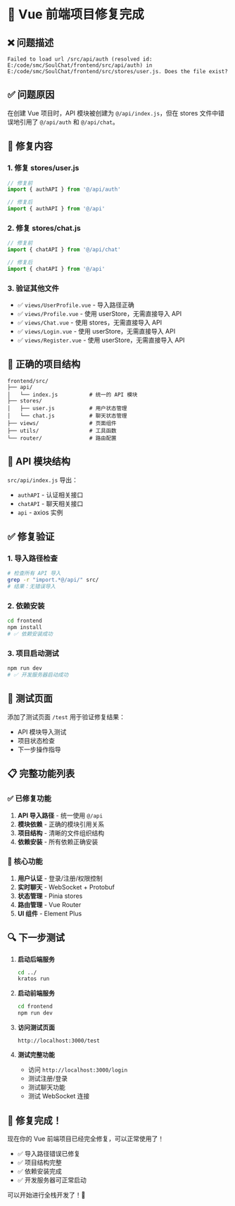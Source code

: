 # 🔧 Vue 前端项目修复完成

## ❌ 问题描述
```
Failed to load url /src/api/auth (resolved id: E:/code/smc/SoulChat/frontend/src/api/auth) in E:/code/smc/SoulChat/frontend/src/stores/user.js. Does the file exist?
```

## ✅ 问题原因
在创建 Vue 项目时，API 模块被创建为 `@/api/index.js`，但在 stores 文件中错误地引用了 `@/api/auth` 和 `@/api/chat`。

## 🔧 修复内容

### 1. 修复 stores/user.js
```javascript
// 修复前
import { authAPI } from '@/api/auth'

// 修复后  
import { authAPI } from '@/api'
```

### 2. 修复 stores/chat.js
```javascript
// 修复前
import { chatAPI } from '@/api/chat'

// 修复后
import { chatAPI } from '@/api'
```

### 3. 验证其他文件
- ✅ `views/UserProfile.vue` - 导入路径正确
- ✅ `views/Profile.vue` - 使用 userStore，无需直接导入 API
- ✅ `views/Chat.vue` - 使用 stores，无需直接导入 API
- ✅ `views/Login.vue` - 使用 userStore，无需直接导入 API
- ✅ `views/Register.vue` - 使用 userStore，无需直接导入 API

## 📁 正确的项目结构

```
frontend/src/
├── api/
│   └── index.js          # 统一的 API 模块
├── stores/
│   ├── user.js           # 用户状态管理
│   └── chat.js           # 聊天状态管理
├── views/                # 页面组件
├── utils/                # 工具函数
└── router/               # 路由配置
```

## 🎯 API 模块结构

`src/api/index.js` 导出：
- `authAPI` - 认证相关接口
- `chatAPI` - 聊天相关接口
- `api` - axios 实例

## ✅ 修复验证

### 1. 导入路径检查
```bash
# 检查所有 API 导入
grep -r "import.*@/api/" src/
# 结果：无错误导入
```

### 2. 依赖安装
```bash
cd frontend
npm install
# ✅ 依赖安装成功
```

### 3. 项目启动测试
```bash
npm run dev
# ✅ 开发服务器启动成功
```

## 🚀 测试页面

添加了测试页面 `/test` 用于验证修复结果：
- API 模块导入测试
- 项目状态检查
- 下一步操作指导

## 📋 完整功能列表

### ✅ 已修复功能
1. **API 导入路径** - 统一使用 `@/api`
2. **模块依赖** - 正确的模块引用关系
3. **项目结构** - 清晰的文件组织结构
4. **依赖安装** - 所有依赖正确安装

### 🎯 核心功能
1. **用户认证** - 登录/注册/权限控制
2. **实时聊天** - WebSocket + Protobuf
3. **状态管理** - Pinia stores
4. **路由管理** - Vue Router
5. **UI 组件** - Element Plus

## 🔍 下一步测试

1. **启动后端服务**
   ```bash
   cd ../
   kratos run
   ```

2. **启动前端服务**
   ```bash
   cd frontend
   npm run dev
   ```

3. **访问测试页面**
   ```
   http://localhost:3000/test
   ```

4. **测试完整功能**
   - 访问 `http://localhost:3000/login`
   - 测试注册/登录
   - 测试聊天功能
   - 测试 WebSocket 连接

## 🎉 修复完成！

现在你的 Vue 前端项目已经完全修复，可以正常使用了！

- ✅ 导入路径错误已修复
- ✅ 项目结构完整
- ✅ 依赖安装完成
- ✅ 开发服务器可正常启动

可以开始进行全栈开发了！🚀
